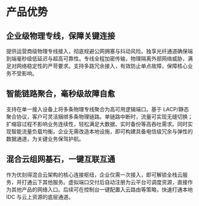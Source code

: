 # 产品优势

## 企业级物理专线，保障关键连接
提供运营商级物理专线接入，彻底规避公网拥塞与抖动风险。独享光纤通道确保端到端毫秒级低延迟与超高可靠性。专线全程加密传输，物理隔离外部网络威胁，满足对网络稳定性的严苛要求。支持多路冗余接入，有效防止单点故障，保障核心业务不受影响。

## 智能链路聚合，毫秒级故障自愈
支持在单一接入设备上将多条物理专线聚合为高可用逻辑端口。基于 LACP/静态聚合协议，客户可灵活捆绑多条物理链路。单链路中断时，流量可实现无缝切换；扩缩容过程不影响业务连续性，轻松满足大数据、实时备份等高吞吐需求。同时实现智能流量负载均衡。企业无需改造本地设施，即可构建具备电信级冗余与弹性的数据通道，为关键业务保驾护航。

## 混合云组网基石，一键互联互通
作为优刻得混合云架构的核心连接枢纽，企业仅需一次接入，即可解锁全栈云服务，并打通云下其他服务。虚拟端口交付后自动注册为云平台可调度资源，直接作为其他产品的网络入口。后续可在控制台一键配置入云路由等策略，快速打通本地 IDC 与云上资源的底层通道。




